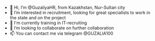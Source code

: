 - 👋 Hi, I’m @GuzaliyaHR, from Kazakhstan, Nur-Sultan city
- 👀 I’m interested in recruitment, looking for great specialists to work in the state and on the project
- 🌱 I'm currently training in IT-recruiting
- 💞️ I’m looking to collaborate on further collaboration
- 📫 You can contact me via telegram @GUZALIA100
<!---
Guzalia100/Guzalia100 is a ✨ special ✨ repository because its `README.md` (this file) appears on your GitHub profile.
You can click the Preview link to take a look at your changes.
--->
